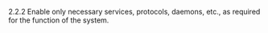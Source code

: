 2.2.2 Enable only necessary services, protocols, daemons, etc., as required for the function of the system. 